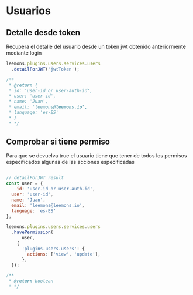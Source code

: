 # Usuarios


## Detalle desde token

Recupera el detalle del usuario desde un token jwt obtenido anteriormente mediante login

```js
leemons.plugins.users.services.users
  .detailForJWT('jwtToken');

/**
 * @return {
 * id: 'user-id or user-auth-id',
 * user: 'user-id',
 * name: 'Juan',
 * email: 'leemons@leemons.io',
 * language: 'es-ES'
 * }
 * */
```

## Comprobar si tiene permiso

Para que se devuelva true el usuario tiene que tener de todos los permisos 
especificados algunas de las acciones especificadas

```js

// detailForJWT result
const user = {
    id: 'user-id or user-auth-id',
  user: 'user-id',
  name: 'Juan',
  email: 'leemons@leemons.io',
  language: 'es-ES'
};

leemons.plugins.users.services.users
  .havePermission(
      user,
    {
      'plugins.users.users': {
        actions: ['view', 'update'],
      },
  });

/**
 * @return boolean
 * */
```
